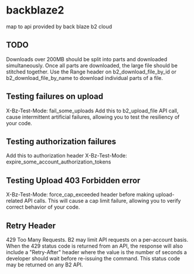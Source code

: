 # backblaze2

map to api provided by back blaze b2 cloud

## TODO

Downloads over 200MB should be split into parts and downloaded simultaneously. Once all parts are downloaded, the large file should be stitched together.
    Use the Range header on b2_download_file_by_id or b2_download_file_by_name to download individual parts of a file.
    

## Testing failures on upload

X-Bz-Test-Mode: fail_some_uploads
    Add this to b2_upload_file API call, cause intermittent artificial failures, allowing you to test the resiliency of 
    your code.

## Testing authorization failures
Add this to authorization header
X-Bz-Test-Mode: expire_some_account_authorization_tokens

## Testing Upload 403 Forbidden error
X-Bz-Test-Mode: force_cap_exceeded 
    header before making upload-related API calls. This will cause a cap limit failure, allowing you to verify 
    correct behavior of your code.
    
    
## Retry Header
429 Too Many Requests. B2 may limit API requests on a per-account basis. When the 429 status code is returned 
    from an API, the response will also include a "Retry-After" header where the value is the number of seconds a 
    developer should wait before re-issuing the command. This status code may be returned on any B2 API.    